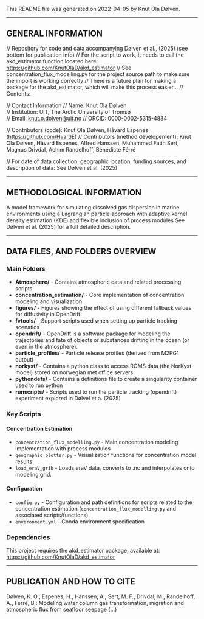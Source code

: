 This README file was generated on 2022-04-05 by Knut Ola Dølven.

-------------------
GENERAL INFORMATION
-------------------
// Repository for code and data accompanying Dølven et al., (2025) (see bottom for publication info)
// For the script to work, it needs to call the akd_estimator function located here: https://github.com/KnutOlaD/akd_estimator
// See concentration_flux_modelling.py for the project source path to make sure the import is working correctly
// There is a future plan for making a package for the akd_estimator, which will make this process easier... 
// Contents: 

// Contact Information
     // Name: Knut Ola Dølven	
     // Institution: UiT, The Arctic University of Tromsø	
     // Email: knut.o.dolven@uit.no
     // ORCID: 0000-0002-5315-4834

// Contributors (code): Knut Ola Dølven, Håvard Espenes (https://github.com/HvardE)
// Contributors (method developement): Knut Ola Dølven, Håvard Espenes, Alfred Hanssen, Muhammed Fatih Sert, Magnus Drivdal, Achim Randelhoff, Bénédicte Férré

// For date of data collection, geographic location, funding sources, and description of data: See Dølven et al. (2025) 

--------------------------
METHODOLOGICAL INFORMATION
--------------------------

A model framework for simulating dissolved gas dispersion in marine environments using a 
Lagrangian particle approach with adaptive kernel density estimation (KDE) and flexible inclusion of process modules
See Dølven et al. (2025) for a full detailed description.

--------------------
DATA FILES, AND FOLDERS OVERVIEW
--------------------

### Main Folders

- **Atmosphere/** - Contains atmospheric data and related processing scripts
- **concentration_estimation/** - Core implementation of concentration modeling and visualization
- **figures/** - Figures showing the effect of using different fallback values for diffusivity in OpenDrift
- **fvtools/** - Support scripts used when setting up particle tracking scenatios
- **opendrift/** - OpenDrift is a software package for modeling the trajectories and fate of objects or substances drifting in the ocean (or even in the atmosphere).
- **particle_profiles/** - Particle release profiles (derived from M2PG1 output)
- **norkyst/** - Contains a python class to access ROMS data (the NorKyst model) stored on norwegian met office servers
- **pythondefs/** - Contains a definitions file to create a singularity container used to run python
- **runscripts/** - Scripts used to run the particle tracking (opendrift) experiment explored in Dølvel et a. (2025)

### Key Scripts

#### Concentration Estimation
- `concentration_flux_modelling.py` - Main concentration modeling implementation with process modules
- `geographic_plotter.py` - Visualization functions for concentration model results
- `load_eraV_grib` - Loads eraV data, converts to .nc and interpolates onto modeling grid. 

#### Configuration
- `config.py` - Configuration and path definitions for scripts related to the concentration estimation (`concentration_flux_modelling.py` and associated scripts/functions)
- `environment.yml` - Conda environment specification

### Dependencies

This project requires the akd_estimator package, available at: https://github.com/KnutOlaD/akd_estimator

---------------------------
PUBLICATION AND HOW TO CITE
---------------------------

Dølven, K. O., Espenes, H., Hanssen, A., Sert, M. F., Drivdal, M., Randelhoff, A., Ferré, B.: Modeling water column gas transformation, migration and
atmospheric flux from seafloor seepage (...)
